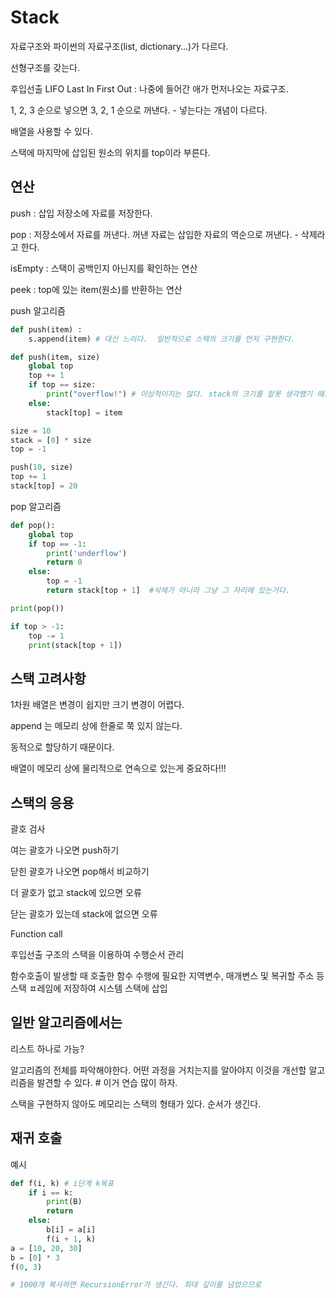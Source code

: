 # Stack

자료구조와 파이썬의 자료구조(list, dictionary…)가 다르다.

선형구조를 갖는다. 

후입선출 LIFO  Last In First Out : 나중에 들어간 애가 먼저나오는 자료구조.

1, 2, 3 순으로 넣으면 3, 2, 1 순으로 꺼낸다. - 넣는다는 개념이 다르다.

배열을 사용할 수 있다.

스택에 마지막에 삽입된 원소의 위치를 top이라 부른다.

## 연산

push : 삽입 저장소에 자료를 저장한다.

pop : 저장소에서 자료를 꺼낸다. 꺼낸 자료는 삽입한 자료의 역순으로 꺼낸다. - 삭제라고 한다.

isEmpty : 스택이 공백인지 아닌지를 확인하는 연산

peek : top에 있는 item(원소)를 반환하는 연산

push 알고리즘

```python
def push(item) :
	s.append(item) # 대신 느리다.  일반적으로 스택의 크기를 먼저 구현한다.

def push(item, size)
	global top
	top += 1
	if top == size:
		print("overflow!") # 이상적이지는 않다. stack의 크기를 잘못 생각했기 때문이다.
	else:
		stack[top] = item

size = 10
stack = [0] * size
top = -1

push(10, size)
top += 1
stack[top] = 20
```

pop 알고리즘

```python
def pop():
	global top
	if top == -1:
		print('underflow')
		return 0
	else:
		top = -1
		return stack[top + 1]  #삭제가 아니라 그냥 그 자리에 있는거다.

print(pop())

if top > -1:
	top -= 1
	print(stack[top + 1])
```

## 스택 고려사항

1차원 배열은 변경이 쉽지만 크기 변경이 어렵다.

append 는 메모리 상에 한줄로 쭉 있지 않는다.

동적으로 할당하기 때문이다. 

배열이 메모리 상에 물리적으로 연속으로 있는게 중요하다!!!

## 스택의 응용

괄호 검사

여는 괄호가 나오면 push하기 

닫힌 괄호가 나오면 pop해서 비교하기

더 괄호가 없고 stack에 있으면 오류

닫는 괄호가 있는데 stack에 없으면 오류

Function call

후입선출 구조의 스택을 이용하여 수행순서 관리

함수호출이 발생할 때 호출한 함수 수행에 필요한 지역변수, 매개변스 및 복귀할 주소 등 스택 ㅍ레임에 저장하여 시스템 스택에 삽입

## 일반 알고리즘에서는

리스트 하나로 가능?

알고리즘의 전체를 파악해야한다. 어떤 과정을 거치는지를 알아야지 이것을 개선할 알고리즘을 발견할 수 있다.  # 이거 연습 많이 하자.

스택을 구현하지 않아도 메모리는 스택의 형태가 있다. 순서가 생긴다.

## 재귀 호출

예시

```python
def f(i, k) # i단계 k목표
	if i == k:
		print(B)
		return
	else:
		b[i] = a[i]
		f(i + 1, k)
a = [10, 20, 30]
b = [0] * 3
f(0, 3)

# 1000개 복사하면 RecursionError가 생긴다. 최대 깊이를 넘었으므로
```

